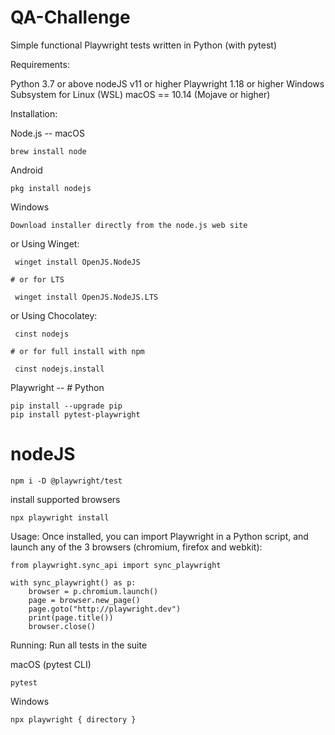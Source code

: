 # QA-Challenge

Simple functional  Playwright tests written in Python (with pytest) 

Requirements:

   Python 3.7 or above 
   nodeJS v11 or higher
   Playwright 1.18 or higher 
   Windows Subsystem for Linux (WSL)
   macOS == 10.14 (Mojave or higher)


Installation:

   Node.js --
   macOS
   
    brew install node

   Android 
   
    pkg install nodejs

   Windows
   
    Download installer directly from the node.js web site
     
   or Using Winget:
   
     winget install OpenJS.NodeJS
     
    # or for LTS
    
     winget install OpenJS.NodeJS.LTS

   or Using Chocolatey:
   
     cinst nodejs
     
    # or for full install with npm
    
     cinst nodejs.install

Playwright --
    # Python
    
    pip install --upgrade pip
    pip install pytest-playwright
    

   # nodeJS
    
    npm i -D @playwright/test
    
   install supported browsers
   
    npx playwright install

Usage: Once installed, you can import Playwright in a Python script, and launch any of the 3 browsers (chromium, firefox and webkit):

    from playwright.sync_api import sync_playwright

    with sync_playwright() as p:
        browser = p.chromium.launch()
        page = browser.new_page()
        page.goto("http://playwright.dev")
        print(page.title())
        browser.close()

Running: Run all tests in the suite

   macOS (pytest CLI)
   
    pytest
 
   Windows
   
    npx playwright { directory }
